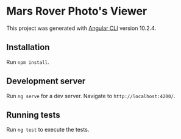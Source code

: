 # Mars Rover Photo's Viewer

This project was generated with [Angular CLI](https://github.com/angular/angular-cli) version 10.2.4.

## Installation

Run `npm install`.

## Development server

Run `ng serve` for a dev server. Navigate to `http://localhost:4200/`.

## Running tests

Run `ng test` to execute the tests.
